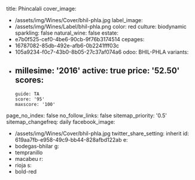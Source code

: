 title: Phincalali
cover_image:
  - /assets/img/Wines/Cover/bhil-phla.jpg
label_image:
  - /assets/img/Wines/Label/bhil-phla.png
color: red
culture: biodynamic
sparkling: false
natural_wine: false
estate:
  - e7b0f525-cef0-4be6-90cb-9f76b3174514
cepages:
  - 16787082-85db-492e-afb6-0b2241fff03c
  - 105a9234-f0c7-43b0-8b05-27c37af074a6
odoo: BHIL-PHLA
variants:
  -
    millesime: '2016'
    active: true
    price: '52.50'
    scores:
      -
        guide: TA
        score: '95'
        maxscore: '100'
page_no_index: false
no_follow_links: false
sitemap_priority: '0.5'
sitemap_changefreq: daily
facebook_image:
  - /assets/img/Wines/Cover/bhil-phla.jpg
twitter_share_setting: inherit
id: 619aa7fb-e958-49c9-bb44-828afbd122ab
e:
  - bodegas-bhilar
g:
  - tempranillo
  - macabeu
r:
  - rioja
s:
  - bold-red
